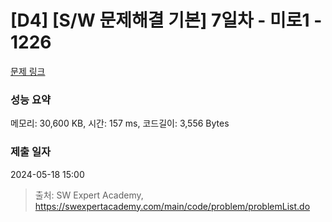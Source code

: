 # [D4] [S/W 문제해결 기본] 7일차 - 미로1 - 1226 

[문제 링크](https://swexpertacademy.com/main/code/problem/problemDetail.do?contestProbId=AV14vXUqAGMCFAYD) 

### 성능 요약

메모리: 30,600 KB, 시간: 157 ms, 코드길이: 3,556 Bytes

### 제출 일자

2024-05-18 15:00



> 출처: SW Expert Academy, https://swexpertacademy.com/main/code/problem/problemList.do